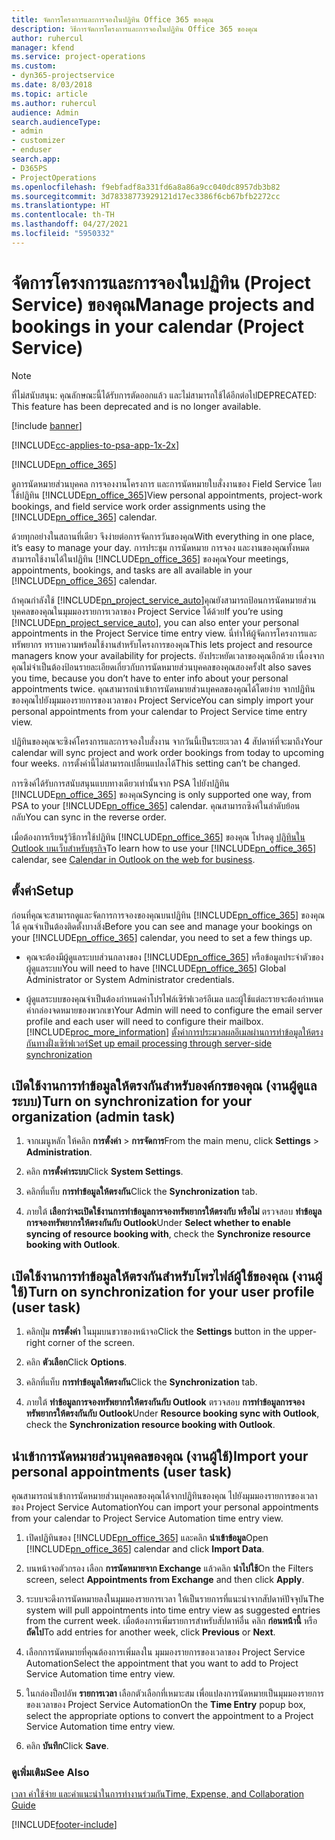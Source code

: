 ```yaml
---
title: จัดการโครงการและการจองในปฏิทิน Office 365 ของคุณ
description: วิธีการจัดการโครงการและการจองในปฏิทิน Office 365 ของคุณ
author: ruhercul
manager: kfend
ms.service: project-operations
ms.custom:
- dyn365-projectservice
ms.date: 8/03/2018
ms.topic: article
ms.author: ruhercul
audience: Admin
search.audienceType:
- admin
- customizer
- enduser
search.app:
- D365PS
- ProjectOperations
ms.openlocfilehash: f9ebfadf8a331fd6a8a86a9cc040dc8957db3b82
ms.sourcegitcommit: 3d78338773929121d17ec3386f6cb67bfb2272cc
ms.translationtype: HT
ms.contentlocale: th-TH
ms.lasthandoff: 04/27/2021
ms.locfileid: "5950332"
---
```

# <a name="manage-projects-and-bookings-in-your-calendar-project-service"></a><span data-ttu-id="5f1fa-103">จัดการโครงการและการจองในปฏิทิน (Project Service) ของคุณ</span><span class="sxs-lookup"><span data-stu-id="5f1fa-103">Manage projects and bookings in your calendar (Project Service)</span></span>

> [!Note]
> <span data-ttu-id="5f1fa-104">ที่ไม่สนับสนุน: คุณลักษณะนี้ได้รับการตัดออกแล้ว และไม่สามารถใช้ได้อีกต่อไป</span><span class="sxs-lookup"><span data-stu-id="5f1fa-104">DEPRECATED: This feature has been deprecated and is no longer available.</span></span>

[!include [banner](../includes/psa-now-project-operations.md)]

[!INCLUDE[cc-applies-to-psa-app-1x-2x](../includes/cc-applies-to-psa-app-1x-2x.md)]

[!INCLUDE[pn_office_365](../includes/pn-office-365.md)] 

<span data-ttu-id="5f1fa-105">ดูการนัดหมายส่วนบุคคล การจองงานโครงการ และการนัดหมายใบสั่งงานของ Field Service โดยใช้ปฏิทิน [!INCLUDE[pn_office_365](../includes/pn-office-365.md)]</span><span class="sxs-lookup"><span data-stu-id="5f1fa-105">View personal appointments, project-work bookings, and field service work order assignments using the [!INCLUDE[pn_office_365](../includes/pn-office-365.md)] calendar.</span></span>  
  
 <span data-ttu-id="5f1fa-106">ด้วยทุกอย่างในสถานที่เดียว จึงง่ายต่อการจัดการวันของคุณ</span><span class="sxs-lookup"><span data-stu-id="5f1fa-106">With everything in one place, it’s easy to manage your day.</span></span> <span data-ttu-id="5f1fa-107">การประชุม การนัดหมาย การจอง และงานของคุณทั้งหมดสามารถใช้งานได้ในปฏิทิน [!INCLUDE[pn_office_365](../includes/pn-office-365.md)] ของคุณ</span><span class="sxs-lookup"><span data-stu-id="5f1fa-107">Your meetings, appointments, bookings, and tasks are all available in your [!INCLUDE[pn_office_365](../includes/pn-office-365.md)] calendar.</span></span>  
  
 <span data-ttu-id="5f1fa-108">ถ้าคุณกำลังใช้ [!INCLUDE[pn_project_service_auto](../includes/pn-project-service-auto.md)]คุณยังสามารถป้อนการนัดหมายส่วนบุคคลของคุณในมุมมองรายการเวลาของ Project Service ได้ด้วย</span><span class="sxs-lookup"><span data-stu-id="5f1fa-108">If you’re using [!INCLUDE[pn_project_service_auto](../includes/pn-project-service-auto.md)], you can also enter your personal appointments in the Project Service time entry view.</span></span> <span data-ttu-id="5f1fa-109">นี่ทำให้ผู้จัดการโครงการและทรัพยากร ทราบความพร้อมใช้งานสำหรับโครงการของคุณ</span><span class="sxs-lookup"><span data-stu-id="5f1fa-109">This lets project and resource managers know your availability for projects.</span></span> <span data-ttu-id="5f1fa-110">ยังประหยัดเวลาของคุณอีกด้วย เนื่องจากคุณไม่จำเป็นต้องป้อนรายละเอียดเกี่ยวกับการนัดหมายส่วนบุคคลของคุณสองครั้ง</span><span class="sxs-lookup"><span data-stu-id="5f1fa-110">It also saves you time, because you don’t have to enter info about your personal appointments twice.</span></span> <span data-ttu-id="5f1fa-111">คุณสามารถนำเข้าการนัดหมายส่วนบุคคลของคุณได้โดยง่าย จากปฏิทินของคุณไปยังมุมมองรายการของเวลาของ Project Service</span><span class="sxs-lookup"><span data-stu-id="5f1fa-111">You can simply import your personal appointments from your calendar to Project Service time entry view.</span></span>  
  
 <span data-ttu-id="5f1fa-112">ปฏิทินของคุณจะซิงค์โครงการและการจองใบสั่งงาน จากวันนี้เป็นระยะเวลา 4 สัปดาห์ที่จะมาถึง</span><span class="sxs-lookup"><span data-stu-id="5f1fa-112">Your calendar will sync project and work order bookings from today to upcoming four weeks.</span></span> <span data-ttu-id="5f1fa-113">การตั้งค่านี้ไม่สามารถเปลี่ยนแปลงได้</span><span class="sxs-lookup"><span data-stu-id="5f1fa-113">This setting can’t be changed.</span></span>  
  
 <span data-ttu-id="5f1fa-114">การซิงค์ได้รับการสนับสนุนแบบทางเดียวเท่านั้นจาก PSA ไปยังปฏิทิน [!INCLUDE[pn_office_365](../includes/pn-office-365.md)] ของคุณ</span><span class="sxs-lookup"><span data-stu-id="5f1fa-114">Syncing is only supported one way, from PSA to your [!INCLUDE[pn_office_365](../includes/pn-office-365.md)] calendar.</span></span> <span data-ttu-id="5f1fa-115">คุณสามารถซิงค์ในลำดับย้อนกลับ</span><span class="sxs-lookup"><span data-stu-id="5f1fa-115">You can sync in the reverse order.</span></span> 
  
 <span data-ttu-id="5f1fa-116">เมื่อต้องการเรียนรู้วิธีการใช้ปฏิทิน [!INCLUDE[pn_office_365](../includes/pn-office-365.md)] ของคุณ โปรดดู [ปฏิทินใน Outlook บนเว็บสำหรับธุรกิจ](https://support.office.com/article/Calendar-in-Outlook-on-the-web-for-business-5219c457-d1fe-4c2f-9032-1a816b88e936)</span><span class="sxs-lookup"><span data-stu-id="5f1fa-116">To learn how to use your [!INCLUDE[pn_office_365](../includes/pn-office-365.md)] calendar, see [Calendar in Outlook on the web for business](https://support.office.com/article/Calendar-in-Outlook-on-the-web-for-business-5219c457-d1fe-4c2f-9032-1a816b88e936).</span></span>  
  
## <a name="setup"></a><span data-ttu-id="5f1fa-117">ตั้งค่า</span><span class="sxs-lookup"><span data-stu-id="5f1fa-117">Setup</span></span>  
 <span data-ttu-id="5f1fa-118">ก่อนที่คุณจะสามารถดูและจัดการการจองของคุณบนปฏิทิน [!INCLUDE[pn_office_365](../includes/pn-office-365.md)] ของคุณได้ คุณจำเป็นต้องติดตั้งบางสิ่ง</span><span class="sxs-lookup"><span data-stu-id="5f1fa-118">Before you can see and manage your bookings on your [!INCLUDE[pn_office_365](../includes/pn-office-365.md)] calendar, you need to set a few things up.</span></span>  
  
- <span data-ttu-id="5f1fa-119">คุณจะต้องมีผู้ดูแลระบบส่วนกลางของ [!INCLUDE[pn_office_365](../includes/pn-office-365.md)] หรือข้อมูลประจำตัวของผู้ดูแลระบบ</span><span class="sxs-lookup"><span data-stu-id="5f1fa-119">You will need to have [!INCLUDE[pn_office_365](../includes/pn-office-365.md)] Global Administrator or System Administrator credentials.</span></span>  
  
- <span data-ttu-id="5f1fa-120">ผู้ดูแลระบบของคุณจำเป็นต้องกำหนดค่าโปรไฟล์เซิร์ฟเวอร์อีเมล และผู้ใช้แต่ละรายจะต้องกำหนดค่ากล่องจดหมายของพวกเขา</span><span class="sxs-lookup"><span data-stu-id="5f1fa-120">Your Admin will need to configure the email server profile and each user will need to configure their mailbox.</span></span> [!INCLUDE[proc_more_information](../includes/proc-more-information.md)] <span data-ttu-id="5f1fa-121">[ตั้งค่าการประมวลผลอีเมลผ่านการทำข้อมูลให้ตรงกันทางฝั่งเซิร์ฟเวอร์](/dynamics365/customerengagement/on-premises/admin/set-up-server-side-synchronization-of-email-appointments-contacts-and-tasks)</span><span class="sxs-lookup"><span data-stu-id="5f1fa-121">[Set up email processing through server-side synchronization](/dynamics365/customerengagement/on-premises/admin/set-up-server-side-synchronization-of-email-appointments-contacts-and-tasks)</span></span>  
  
## <a name="turn-on-synchronization-for-your-organization-admin-task"></a><span data-ttu-id="5f1fa-122">เปิดใช้งานการทำข้อมูลให้ตรงกันสำหรับองค์กรของคุณ (งานผู้ดูแลระบบ)</span><span class="sxs-lookup"><span data-stu-id="5f1fa-122">Turn on synchronization for your organization (admin task)</span></span>  
  
1.  <span data-ttu-id="5f1fa-123">จากเมนูหลัก ให้คลิก **การตั้งค่า** > **การจัดการ**</span><span class="sxs-lookup"><span data-stu-id="5f1fa-123">From the main menu, click **Settings** > **Administration**.</span></span>  
  
2.  <span data-ttu-id="5f1fa-124">คลิก **การตั้งค่าระบบ**</span><span class="sxs-lookup"><span data-stu-id="5f1fa-124">Click **System Settings**.</span></span>  
  
3.  <span data-ttu-id="5f1fa-125">คลิกที่แท็บ **การทำข้อมูลให้ตรงกัน**</span><span class="sxs-lookup"><span data-stu-id="5f1fa-125">Click the **Synchronization** tab.</span></span>  
  
4.  <span data-ttu-id="5f1fa-126">ภายใต้ **เลือกว่าจะเปิดใช้งานการทำข้อมูลการจองทรัพยากรให้ตรงกับ หรือไม่** ตรวจสอบ **ทำข้อมูลการจองทรัพยากรให้ตรงกันกับ Outlook**</span><span class="sxs-lookup"><span data-stu-id="5f1fa-126">Under **Select whether to enable syncing of resource booking with**, check the **Synchronize resource booking with Outlook**.</span></span>  
  
## <a name="turn-on-synchronization-for-your-user-profile-user-task"></a><span data-ttu-id="5f1fa-127">เปิดใช้งานการทำข้อมูลให้ตรงกันสำหรับโพรไฟล์ผู้ใช้ของคุณ (งานผู้ใช้)</span><span class="sxs-lookup"><span data-stu-id="5f1fa-127">Turn on synchronization for your user profile (user task)</span></span>  
  
1.  <span data-ttu-id="5f1fa-128">คลิกปุ่ม **การตั้งค่า** ในมุมบนขวาของหน้าจอ</span><span class="sxs-lookup"><span data-stu-id="5f1fa-128">Click the **Settings** button in the upper-right corner of the screen.</span></span>  
  
2.  <span data-ttu-id="5f1fa-129">คลิก **ตัวเลือก**</span><span class="sxs-lookup"><span data-stu-id="5f1fa-129">Click **Options**.</span></span>  
  
3.  <span data-ttu-id="5f1fa-130">คลิกที่แท็บ **การทำข้อมูลให้ตรงกัน**</span><span class="sxs-lookup"><span data-stu-id="5f1fa-130">Click the **Synchronization** tab.</span></span>  
  
4.  <span data-ttu-id="5f1fa-131">ภายใต้ **ทำข้อมูลการจองทรัพยากรให้ตรงกันกับ Outlook** ตรวจสอบ **การทำข้อมูลการจองทรัพยากรให้ตรงกันกับ Outlook**</span><span class="sxs-lookup"><span data-stu-id="5f1fa-131">Under **Resource booking sync with Outlook**, check the **Synchronization resource booking with Outlook**.</span></span>  
  
## <a name="import-your-personal-appointments-user-task"></a><span data-ttu-id="5f1fa-132">นำเข้าการนัดหมายส่วนบุคคลของคุณ (งานผู้ใช้)</span><span class="sxs-lookup"><span data-stu-id="5f1fa-132">Import your personal appointments (user task)</span></span>  
 <span data-ttu-id="5f1fa-133">คุณสามารถนำเข้าการนัดหมายส่วนบุคคลของคุณได้จากปฏิทินของคุณ ไปยังมุมมองรายการของเวลาของ Project Service Automation</span><span class="sxs-lookup"><span data-stu-id="5f1fa-133">You can import your personal appointments from your calendar to Project Service Automation time entry view.</span></span>  
  
1. <span data-ttu-id="5f1fa-134">เปิดปฏิทินของ [!INCLUDE[pn_office_365](../includes/pn-office-365.md)] และคลิก **นำเข้าข้อมูล**</span><span class="sxs-lookup"><span data-stu-id="5f1fa-134">Open [!INCLUDE[pn_office_365](../includes/pn-office-365.md)] calendar and click **Import Data**.</span></span>  
  
2. <span data-ttu-id="5f1fa-135">บนหน้าจอตัวกรอง เลือก **การนัดหมายจาก Exchange** แล้วคลิก **นำไปใช้**</span><span class="sxs-lookup"><span data-stu-id="5f1fa-135">On the Filters screen, select **Appointments from Exchange** and then click **Apply**.</span></span>  
  
3. <span data-ttu-id="5f1fa-136">ระบบจะดึงการนัดหมายลงในมุมมองรายการเวลา ให้เป็นรายการที่แนะนำจากสัปดาห์ปัจจุบัน</span><span class="sxs-lookup"><span data-stu-id="5f1fa-136">The system will pull appointments into time entry view as suggested entries from the current week.</span></span> <span data-ttu-id="5f1fa-137">เมื่อต้องการเพิ่มรายการสำหรับสัปดาห์อื่น คลิก **ก่อนหน้านี้** หรือ **ถัดไป**</span><span class="sxs-lookup"><span data-stu-id="5f1fa-137">To add entries for another week, click **Previous** or **Next**.</span></span>  
  
4. <span data-ttu-id="5f1fa-138">เลือกการนัดหมายที่คุณต้องการเพิ่มลงใน มุมมองรายการของเวลาของ Project Service Automation</span><span class="sxs-lookup"><span data-stu-id="5f1fa-138">Select the appointment that you want to add to Project Service Automation time entry view.</span></span>  
  
5. <span data-ttu-id="5f1fa-139">ในกล่องป็อปอัพ **รายการเวลา** เลือกตัวเลือกที่เหมาะสม เพื่อแปลงการนัดหมายเป็นมุมมองรายการของเวลาของ Project Service Automation</span><span class="sxs-lookup"><span data-stu-id="5f1fa-139">On the **Time Entry** popup box, select the appropriate options to convert the appointment to a Project Service Automation time entry view.</span></span>  
  
6. <span data-ttu-id="5f1fa-140">คลิก **บันทึก**</span><span class="sxs-lookup"><span data-stu-id="5f1fa-140">Click **Save**.</span></span>  
  
### <a name="see-also"></a><span data-ttu-id="5f1fa-141">ดูเพิ่มเติม</span><span class="sxs-lookup"><span data-stu-id="5f1fa-141">See Also</span></span>  
 [<span data-ttu-id="5f1fa-142">เวลา ค่าใช้จ่าย และคำแนะนำในการทำงานร่วมกัน</span><span class="sxs-lookup"><span data-stu-id="5f1fa-142">Time, Expense, and Collaboration Guide</span></span>](../psa/time-expense-collaboration-guide.md)


[!INCLUDE[footer-include](../includes/footer-banner.md)]
